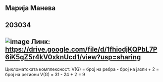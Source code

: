 Марија Манева
--
203034
--
![image](https://user-images.githubusercontent.com/82393844/175406549-be116b1c-ab09-49ba-98a6-71557a127717.png)
Линк: https://drive.google.com/file/d/1fhiodjKQPbL7P6iK5gZ5r4kV0xknUcd1/view?usp=sharing
--
Цикломатската комплексност:
V(G) = број на ребра - број на јазли + 2 = број на региони
V(G) = 31 - 24 + 2 = 9


